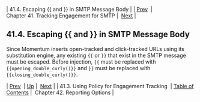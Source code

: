 | 41.4. Escaping {{ and }} in SMTP Message Body |
| [Prev](engagement_tracking_smtp.policy)  | Chapter 41. Tracking Engagement for SMTP |  [Next](smtp_reporting_options) |

## 41.4. Escaping {{ and }} in SMTP Message Body

Since Momentum inserts open-tracked and click-tracked URLs using its substitution engine, any existing `{{` or `}}` that exist in the SMTP message must be escaped. Before injection, `{{` must be replaced with `{{opening_double_curly()}}` and `}}` must be replaced with `{{closing_double_curly()}}`.

| [Prev](engagement_tracking_smtp.policy)  | [Up](engagement_tracking_smtp) |  [Next](smtp_reporting_options) |
| 41.3. Using Policy for Engagement Tracking  | [Table of Contents](index) |  Chapter 42. Reporting Options |

